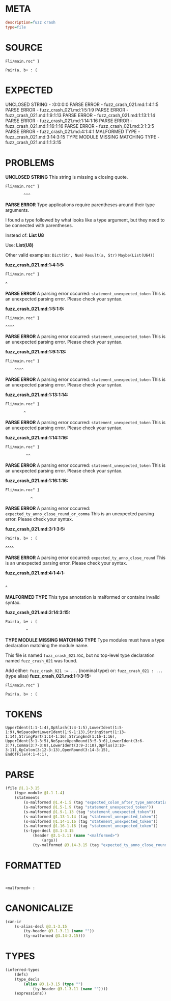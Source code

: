 # META
~~~ini
description=fuzz crash
type=file
~~~
# SOURCE
~~~roc
Fli/main.roc" }

Pair(a, b+ : (
~~~
# EXPECTED
UNCLOSED STRING - :0:0:0:0
PARSE ERROR - fuzz_crash_021.md:1:4:1:5
PARSE ERROR - fuzz_crash_021.md:1:5:1:9
PARSE ERROR - fuzz_crash_021.md:1:9:1:13
PARSE ERROR - fuzz_crash_021.md:1:13:1:14
PARSE ERROR - fuzz_crash_021.md:1:14:1:16
PARSE ERROR - fuzz_crash_021.md:1:16:1:16
PARSE ERROR - fuzz_crash_021.md:3:1:3:5
PARSE ERROR - fuzz_crash_021.md:4:1:4:1
MALFORMED TYPE - fuzz_crash_021.md:3:14:3:15
TYPE MODULE MISSING MATCHING TYPE - fuzz_crash_021.md:1:1:3:15
# PROBLEMS
**UNCLOSED STRING**
This string is missing a closing quote.

```roc
Fli/main.roc" }
```
            ^^^


**PARSE ERROR**
Type applications require parentheses around their type arguments.

I found a type followed by what looks like a type argument, but they need to be connected with parentheses.

Instead of:
    **List U8**

Use:
    **List(U8)**

Other valid examples:
    `Dict(Str, Num)`
    `Result(a, Str)`
    `Maybe(List(U64))`

**fuzz_crash_021.md:1:4:1:5:**
```roc
Fli/main.roc" }
```
   ^


**PARSE ERROR**
A parsing error occurred: `statement_unexpected_token`
This is an unexpected parsing error. Please check your syntax.

**fuzz_crash_021.md:1:5:1:9:**
```roc
Fli/main.roc" }
```
    ^^^^


**PARSE ERROR**
A parsing error occurred: `statement_unexpected_token`
This is an unexpected parsing error. Please check your syntax.

**fuzz_crash_021.md:1:9:1:13:**
```roc
Fli/main.roc" }
```
        ^^^^


**PARSE ERROR**
A parsing error occurred: `statement_unexpected_token`
This is an unexpected parsing error. Please check your syntax.

**fuzz_crash_021.md:1:13:1:14:**
```roc
Fli/main.roc" }
```
            ^


**PARSE ERROR**
A parsing error occurred: `statement_unexpected_token`
This is an unexpected parsing error. Please check your syntax.

**fuzz_crash_021.md:1:14:1:16:**
```roc
Fli/main.roc" }
```
             ^^


**PARSE ERROR**
A parsing error occurred: `statement_unexpected_token`
This is an unexpected parsing error. Please check your syntax.

**fuzz_crash_021.md:1:16:1:16:**
```roc
Fli/main.roc" }
```
               ^


**PARSE ERROR**
A parsing error occurred: `expected_ty_anno_close_round_or_comma`
This is an unexpected parsing error. Please check your syntax.

**fuzz_crash_021.md:3:1:3:5:**
```roc
Pair(a, b+ : (
```
^^^^


**PARSE ERROR**
A parsing error occurred: `expected_ty_anno_close_round`
This is an unexpected parsing error. Please check your syntax.

**fuzz_crash_021.md:4:1:4:1:**
```roc

```
^


**MALFORMED TYPE**
This type annotation is malformed or contains invalid syntax.

**fuzz_crash_021.md:3:14:3:15:**
```roc
Pair(a, b+ : (
```
             ^


**TYPE MODULE MISSING MATCHING TYPE**
Type modules must have a type declaration matching the module name.

This file is named `fuzz_crash_021`.roc, but no top-level type declaration named `fuzz_crash_021` was found.

Add either:
`fuzz_crash_021 := ...` (nominal type)
or:
`fuzz_crash_021 : ...` (type alias)
**fuzz_crash_021.md:1:1:3:15:**
```roc
Fli/main.roc" }

Pair(a, b+ : (
```


# TOKENS
~~~zig
UpperIdent(1:1-1:4),OpSlash(1:4-1:5),LowerIdent(1:5-1:9),NoSpaceDotLowerIdent(1:9-1:13),StringStart(1:13-1:14),StringPart(1:14-1:16),StringEnd(1:16-1:16),
UpperIdent(3:1-3:5),NoSpaceOpenRound(3:5-3:6),LowerIdent(3:6-3:7),Comma(3:7-3:8),LowerIdent(3:9-3:10),OpPlus(3:10-3:11),OpColon(3:12-3:13),OpenRound(3:14-3:15),
EndOfFile(4:1-4:1),
~~~
# PARSE
~~~clojure
(file @1.1-3.15
	(type-module @1.1-1.4)
	(statements
		(s-malformed @1.4-1.5 (tag "expected_colon_after_type_annotation"))
		(s-malformed @1.5-1.9 (tag "statement_unexpected_token"))
		(s-malformed @1.9-1.13 (tag "statement_unexpected_token"))
		(s-malformed @1.13-1.14 (tag "statement_unexpected_token"))
		(s-malformed @1.14-1.16 (tag "statement_unexpected_token"))
		(s-malformed @1.16-1.16 (tag "statement_unexpected_token"))
		(s-type-decl @3.1-3.15
			(header @3.1-3.11 (name "<malformed>")
				(args))
			(ty-malformed @3.14-3.15 (tag "expected_ty_anno_close_round")))))
~~~
# FORMATTED
~~~roc


<malformed> : 
~~~
# CANONICALIZE
~~~clojure
(can-ir
	(s-alias-decl @3.1-3.15
		(ty-header @3.1-3.11 (name ""))
		(ty-malformed @3.14-3.15)))
~~~
# TYPES
~~~clojure
(inferred-types
	(defs)
	(type_decls
		(alias @3.1-3.15 (type "")
			(ty-header @3.1-3.11 (name ""))))
	(expressions))
~~~

